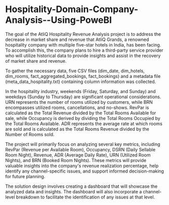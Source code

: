 # Hospitality-Domain-Company-Analysis--Using-PoweBI

The goal of the AtliQ Hospitality Revenue Analysis project is to address the decrease in market share and revenue that AtliQ Grands, a renowned hospitality company with multiple five-star hotels in India, has been facing. To accomplish this, the company plans to hire a third-party service provider who will utilize historical data to provide insights and assist in the recovery of market share and revenue.

To gather the necessary data, five CSV files (dim_date, dim_hotels, dim_rooms, fact_aggregated_bookings, fact_bookings) and a metadata file (meta_data_hospitality.txt) containing column information was collected.

In the hospitality industry, weekends (Friday, Saturday, and Sunday) and weekdays (Sunday to Thursday) are significant operational considerations. URN represents the number of rooms utilized by customers, while BRN encompasses utilized rooms, cancellations, and no-shows. RevPar is calculated as the Total Revenue divided by the Total Rooms Available for sale, while Occupancy is derived by dividing the Total Rooms Occupied by the Total Rooms Available. ADR represents the average rate at which rooms are sold and is calculated as the Total Rooms Revenue divided by the Number of Rooms sold.

The project will primarily focus on analyzing several key metrics, including RevPar (Revenue per Available Room), Occupancy, DSRN (Daily Sellable Room Night), Revenue, ADR (Average Daily Rate), URN (Utilized Room Nights), and BRN (Booked Room Nights). These metrics will provide valuable insights into the company's revenue realization percentage, help identify any channel-specific issues, and support informed decision-making for future planning.

The solution design involves creating a dashboard that will showcase the analyzed data and insights. The dashboard will also incorporate a channel-level breakdown to facilitate the identification of any issues at that level.

